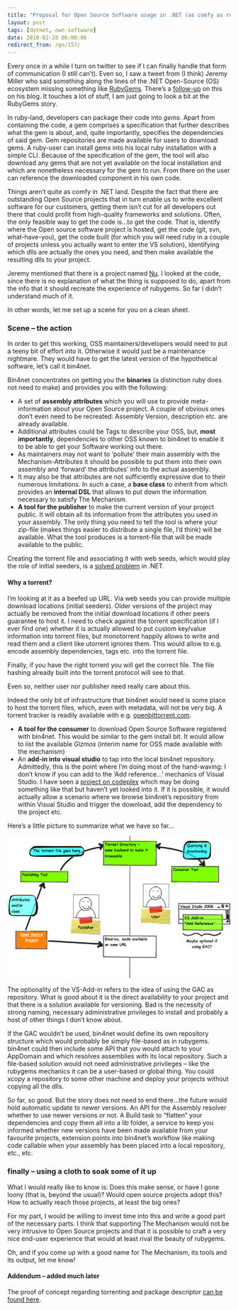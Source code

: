 ```yaml
---
title: "Proposal for Open Source Software usage in .NET (as comfy as rubygems)"
layout: post
tags: [dotnet, own-software]
date: 2010-02-28 06:00:00
redirect_from: /go/157/
---
```


Every once in a while I turn on twitter to see if I can finally handle that form of communication (I still can’t). Even so, I saw a tweet from (I think) Jeremy Miller who said something along the lines of the .NET Open-Source (OS) ecosystem missing something like [RubyGems](http://docs.rubygems.org/). There’s a [follow-up](http://codebetter.com/blogs/jeremy.miller/archive/2010/02/25/a-vision-for-fubumvc-s-component-model-gems-nu-engines-slices-oh-my.aspx) on this on his blog. It touches a lot of stuff, I am just going to look a bit at the RubyGems story.

In ruby-land, developers can package their code into _gems_. Apart from containing the code, a gem comprises a specification that further describes what the gem is about, and, quite importantly, specifies the dependencies of said gem. Gem repositories are made available for users to download gems. A ruby-user can install gems into his local ruby installation with a simple CLI. Because of the specification of the gem, the tool will also download any gems that are not yet available on the local installation and which are nonetheless necessary for the gem to run. From there on the user can reference the downloaded component in his own code.

Things aren’t quite as comfy in .NET land. Despite the fact that there are outstanding Open Source projects that in turn enable us to write excellent software for our customers, getting them isn’t cut for all developers out there that could profit from high-quality frameworks and solutions. Often, the only feasible way to get the code is...to get the code. That is, identify where the Open source software project is hosted, get the code (git, svn, what-have-you), get the code built (for which you will need ruby in a couple of projects unless you actually want to enter the VS solution), identifying which dlls are actually the ones you need, and then make available the resulting dlls to your project.

Jeremy mentioned that there is a project named [Nu](http://wiki.github.com/phatboyg/nu/). I looked at the code, since there is no explanation of what the thing is supposed to do, apart from the info that it should recreate the experience of rubygems. So far I didn’t understand much of it.

In other words, let me set up a scene for you on a clean sheet.

### Scene – the action

In order to get this working, OSS maintainers/developers would need to put a teeny bit of effort into it. Otherwise it would just be a maintenance nightmare. They would have to get the latest version of the hypothetical software, let’s call it bin4net. 

Bin4net concentrates on getting you the **binaries** (a distinction ruby does not need to make) and provides you with the following:

* A set of **assembly attributes** which you will use to provide meta-information about your Open Source project. A couple of obvious ones don’t even need to be recreated: Assembly Version, description etc. are already available.
* Additional attributes could be Tags to describe your OSS, but, **most importantly**, dependencies to other OSS known to bin4net to enable it to be able to get your Software working out there.
* As maintainers may not want to ‘pollute’ their main assembly with the Mechanism-Attributes it should be possible to put them into their own assembly and ‘forward’ the attributes’ info to the actual assembly.
* It may also be that attributes are not sufficiently expressive due to their numerous limitations. In such a case, a **base class** to inherit from which provides an **internal DSL** that allows to put down the information necessary to satisfy The Mechanism.
* **A tool for the publisher** to make the current version of your project public. It will obtain all its information from the attributes you used in your assembly. The only thing you need to tell the tool is where your zip-file (makes things easier to distribute a single file, I’d think) will be available. What the tool produces is a torrent-file that will be made available to the public.

Creating the torrent file and associating it with web seeds, which would play the role of initial seeders, is a 
[solved problem](http://projects.qnetp.net/projects/show/monotorrent) in .NET.

#### Why a torrent?

I’m looking at it as a beefed up URL. Via web seeds you can provide multiple download locations (initial seeders). Older versions of the project may actually be removed from the initial download locations if other peers guarantee to host it. I need to check against the torrent specification (if I ever find one) whether it is actually allowed to put custom key/value information into torrent files, but monotorrent happily allows to write and read them and a client like utorrent ignores them. This would allow to e.g. encode assembly dependencies, tags etc. into the torrent file.

Finally, if you have the right torrent you will get the correct file. The file hashing already built into the torrent protocol will see to that.

Even so, neither user nor publisher need really care about this.

Indeed the only bit of infrastructure that bin4net would need is some place to host the torrent files, which, even with metadata, will not be very big. A torrent tracker is readily available with e.g. [openbittorrent.com](http://openbittorrent.com/).

 * **A tool for the consumer** to download Open Source Software registered with bin4net. This would be similar to the gem install bit. It would allow to list the available _Gizmos_ (interim name for OSS made available with the mechanism) 
 * An **add-in into visual studio** to tap into the local bin4net repository. Admittedly, this is the point where I’m doing most of the hand-waving: I don’t know if you can add to the ‘Add reference…’ mechanics of Visual Studio. I have seen a [project on codeplex](http://npanday.codeplex.com/) which may be doing something like that but haven’t yet looked into it. If it is possible, it would actually allow a scenario where we browse bin4net’s repository from within Visual Studio and trigger the download, add the dependency to the project etc. 

Here’s a little picture to summarize what we have so far…

[![nozz1](/assets/nozz1_thumb.png "nozz1")](/assets/nozz1_2.png)

The optionality of the VS-Add-in refers to the idea of using the GAC as repository. What is good about it is the direct availability to your project and that there is a solution available for versioning. Bad is the necessity of strong naming, necessary administrative privileges to install and probably a host of other things I don’t know about.

If the GAC wouldn’t be used, bin4net would define its own repository structure which would probably be simply file-based as in rubygems. bin4net could then include some API that you would attach to your AppDomain and which resolves assemblies with its local repository. Such a file-based solution would not need administrative privileges – like the rubygems mechanics it can be a user-based or global thing. You could xcopy a repository to some other machine and deploy your projects without copying all the dlls.

So far, so good. But the story does not need to end there...the future would hold automatic update to newer versions. An API for the Assembly resolver whether to use newer versions or not. A Build task to “flatten” your dependencies and copy them all into a lib folder, a service to keep you informed whether new versions have been made available from your favourite projects, extension points into bin4net’s workflow like making code callable when your assembly has been placed into a local repository, etc., etc.

### finally – using a cloth to soak some of it up

What I would really like to know is: Does this make sense, or have I gone loony (that is, beyond the usual)? Would open source projects adopt this? How to actually reach those projects, at least the big ones?

For my part, I would be willing to invest time into this and write a good part of the necessary parts. I think that supporting The Mechanism would not be very intrusive to Open Source projects and that it is possible to craft a very nice end-user experience that would at least rival the beauty of rubygems.

Oh, and if you come up with a good name for The Mechanism, its tools and its output, let me know!

#### Addendum – added much later

The proof of concept regarding torrenting and package descriptor [can be found here](https://github.com/flq/bin4net).